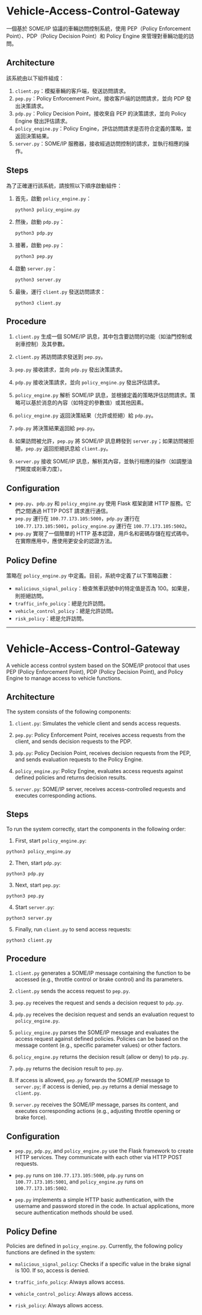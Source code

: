 # Vehicle-Access-Control-Gateway

一個基於 SOME/IP 協議的車輛訪問控制系統，使用 PEP（Policy Enforcement Point）、PDP（Policy Decision Point）和 Policy Engine 來管理對車輛功能的訪問。

## Architecture

該系統由以下組件組成：

1. `client.py`：模擬車輛的客戶端，發送訪問請求。
2. `pep.py`：Policy Enforcement Point，接收客戶端的訪問請求，並向 PDP 發出決策請求。
3. `pdp.py`：Policy Decision Point，接收來自 PEP 的決策請求，並向 Policy Engine 發出評估請求。
4. `policy_engine.py`：Policy Engine，評估訪問請求是否符合定義的策略，並返回決策結果。
5. `server.py`：SOME/IP 服務器，接收經過訪問控制的請求，並執行相應的操作。

## Steps

為了正確運行該系統，請按照以下順序啟動組件：

1. 首先，啟動 `policy_engine.py`：
   ```
   python3 policy_engine.py
   ```

2. 然後，啟動 `pdp.py`：
   ```
   python3 pdp.py
   ```

3. 接著，啟動 `pep.py`：
   ```
   python3 pep.py
   ```

4. 啟動 `server.py`：
   ```
   python3 server.py
   ```

5. 最後，運行 `client.py` 發送訪問請求：
   ```
   python3 client.py
   ```

## Procedure

1. `client.py` 生成一個 SOME/IP 訊息，其中包含要訪問的功能（如油門控制或剎車控制）及其參數。

2. `client.py` 將訪問請求發送到 `pep.py`。

3. `pep.py` 接收請求，並向 `pdp.py` 發出決策請求。

4. `pdp.py` 接收決策請求，並向 `policy_engine.py` 發出評估請求。

5. `policy_engine.py` 解析 SOME/IP 訊息，並根據定義的策略評估訪問請求。策略可以基於消息的內容（如特定的參數值）或其他因素。

6. `policy_engine.py` 返回決策結果（允許或拒絕）給 `pdp.py`。

7. `pdp.py` 將決策結果返回給 `pep.py`。

8. 如果訪問被允許，`pep.py` 將 SOME/IP 訊息轉發到 `server.py`；如果訪問被拒絕，`pep.py` 返回拒絕訊息給 `client.py`。

9. `server.py` 接收 SOME/IP 訊息，解析其內容，並執行相應的操作（如調整油門開度或剎車力度）。

## Configuration

- `pep.py`、`pdp.py` 和 `policy_engine.py` 使用 Flask 框架創建 HTTP 服務。它們之間通過 HTTP POST 請求進行通信。
- `pep.py` 運行在 `100.77.173.105:5000`，`pdp.py` 運行在 `100.77.173.105:5001`，`policy_engine.py` 運行在 `100.77.173.105:5002`。
- `pep.py` 實現了一個簡單的 HTTP 基本認證，用戶名和密碼存儲在程式碼中。在實際應用中，應使用更安全的認證方法。

## Policy Define

策略在 `policy_engine.py` 中定義。目前，系統中定義了以下策略函數：

- `malicious_signal_policy`：檢查煞車訊號中的特定值是否為 100。如果是，則拒絕訪問。
- `traffic_info_policy`：總是允許訪問。
- `vehicle_control_policy`：總是允許訪問。
- `risk_policy`：總是允許訪問。

---------------------------------------

# Vehicle-Access-Control-Gateway

A vehicle access control system based on the SOME/IP protocol that uses PEP (Policy Enforcement Point), PDP (Policy Decision Point), and Policy Engine to manage access to vehicle functions.

## Architecture

The system consists of the following components:

1. `client.py`: Simulates the vehicle client and sends access requests.

2. `pep.py`: Policy Enforcement Point, receives access requests from the client, and sends decision requests to the PDP.

3. `pdp.py`: Policy Decision Point, receives decision requests from the PEP, and sends evaluation requests to the Policy Engine.

4. `policy_engine.py`: Policy Engine, evaluates access requests against defined policies and returns decision results.

5. `server.py`: SOME/IP server, receives access-controlled requests and executes corresponding actions.

## Steps

To run the system correctly, start the components in the following order:

1. First, start `policy_engine.py`:

```
python3 policy_engine.py
```

2. Then, start `pdp.py`:

```
python3 pdp.py
```

3. Next, start `pep.py`:

```
python3 pep.py
```

4. Start `server.py`:

```
python3 server.py
```

5. Finally, run `client.py` to send access requests:

```
python3 client.py
```

## Procedure

1. `client.py` generates a SOME/IP message containing the function to be accessed (e.g., throttle control or brake control) and its parameters.

2. `client.py` sends the access request to `pep.py`.

3. `pep.py` receives the request and sends a decision request to `pdp.py`.

4. `pdp.py` receives the decision request and sends an evaluation request to `policy_engine.py`.

5. `policy_engine.py` parses the SOME/IP message and evaluates the access request against defined policies. Policies can be based on the message content (e.g., specific parameter values) or other factors.

6. `policy_engine.py` returns the decision result (allow or deny) to `pdp.py`.

7. `pdp.py` returns the decision result to `pep.py`.

8. If access is allowed, `pep.py` forwards the SOME/IP message to `server.py`; if access is denied, `pep.py` returns a denial message to `client.py`.

9. `server.py` receives the SOME/IP message, parses its content, and executes corresponding actions (e.g., adjusting throttle opening or brake force).

## Configuration

- `pep.py`, `pdp.py`, and `policy_engine.py` use the Flask framework to create HTTP services. They communicate with each other via HTTP POST requests.

- `pep.py` runs on `100.77.173.105:5000`, `pdp.py` runs on `100.77.173.105:5001`, and `policy_engine.py` runs on `100.77.173.105:5002`.

- `pep.py` implements a simple HTTP basic authentication, with the username and password stored in the code. In actual applications, more secure authentication methods should be used.

## Policy Define

Policies are defined in `policy_engine.py`. Currently, the following policy functions are defined in the system:

- `malicious_signal_policy`: Checks if a specific value in the brake signal is 100. If so, access is denied.

- `traffic_info_policy`: Always allows access.

- `vehicle_control_policy`: Always allows access.

- `risk_policy`: Always allows access.
